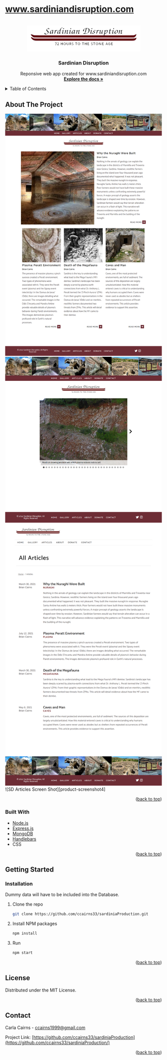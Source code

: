 # www.sardiniandisruption.com
<div id="top"></div>


<!-- PROJECT SHIELDS -->
<!--
*** I'm using markdown "reference style" links for readability.
*** Reference links are enclosed in brackets [ ] instead of parentheses ( ).
*** See the bottom of this document for the declaration of the reference variables
*** for contributors-url, forks-url, etc. This is an optional, concise syntax you may use.
*** https://www.markdownguide.org/basic-syntax/#reference-style-links
-->

<!-- PROJECT LOGO -->
<br />
<div align="center">
  <a href="https://github.com/ccairns33/sardiniaProduction">
    <img src="public/images/logo/logo12.png" alt="Logo">
  </a>
  <h3 align="center">Sardinian Disruption</h3>

  <p align="center">
    Reponsive web app created for www.sardiniandisruption.com
    <br />
    <a href="https://github.com/ccairns33/sardiniaProduction"><strong>Explore the docs »</strong></a>
    <br />

  </p>
</div>



<!-- TABLE OF CONTENTS -->
<details>
  <summary>Table of Contents</summary>
  <ol>
    <li>
      <a href="#about-the-project">About The Project</a>
      <ul>
        <li><a href="#built-with">Built With</a></li>
      </ul>
    </li>
    <li>
      <a href="#getting-started">Getting Started</a>
      <ul>
        <li><a href="#installation">Installation</a></li>
      </ul>
    </li>
    <li><a href="#license">License</a></li>
    <li><a href="#contact">Contact</a></li>
  </ol>
</details>



<!-- ABOUT THE PROJECT -->
## About The Project

![SD Screen Shot][product-screenshot]
![SD Gallery Screen Shot][product-screenshot2]
![SD Articles Screen Shot][product-screenshot3]
![SD Articles Screen Shot][product-screenshot4]

<p align="right">(<a href="#top">back to top</a>)</p>

### Built With

* [Node.js](https://nodejs.org/)
* [Express.js](https://expressjs.com/)
* [MongoDB](https://mongodb.com/)
* [Handlebars](https://handlebarsjs.com/)
* CSS

<p align="right">(<a href="#top">back to top</a>)</p>

<!-- GETTING STARTED -->
## Getting Started
### Installation
Dummy data will have to be included into the Database.
1. Clone the repo
   ```sh
   git clone https://github.com/ccairns33/sardiniaProduction.git
   ```
2. Install NPM packages
   ```sh
   npm install
   ```
2. Run
   ```sh
   npm start
   ```

<p align="right">(<a href="#top">back to top</a>)</p>


<!-- LICENSE -->
## License

Distributed under the MIT License.

<p align="right">(<a href="#top">back to top</a>)</p>



<!-- CONTACT -->
## Contact

Carla Cairns - ccairns1999@gmail.com

Project Link: [https://github.com/ccairns33/sardiniaProduction](https://github.com/ccairns33/sardiniaProduction/)

<p align="right">(<a href="#top">back to top</a>)</p>



<!-- MARKDOWN LINKS & IMAGES -->
<!-- https://www.markdownguide.org/basic-syntax/#reference-style-links -->
[contributors-shield]: https://img.shields.io/github/contributors/othneildrew/Best-README-Template.svg?style=for-the-badge
[contributors-url]: https://github.com/othneildrew/Best-README-Template/graphs/contributors
[forks-shield]: https://img.shields.io/github/forks/othneildrew/Best-README-Template.svg?style=for-the-badge
[forks-url]: https://github.com/othneildrew/Best-README-Template/network/members
[stars-shield]: https://img.shields.io/github/stars/othneildrew/Best-README-Template.svg?style=for-the-badge
[stars-url]: https://github.com/othneildrew/Best-README-Template/stargazers
[issues-shield]: https://img.shields.io/github/issues/othneildrew/Best-README-Template.svg?style=for-the-badge
[issues-url]: https://github.com/othneildrew/Best-README-Template/issues
[license-shield]: https://img.shields.io/github/license/othneildrew/Best-README-Template.svg?style=for-the-badge
[license-url]: https://github.com/othneildrew/Best-README-Template/blob/master/LICENSE.txt
[linkedin-shield]: https://img.shields.io/badge/-LinkedIn-black.svg?style=for-the-badge&logo=linkedin&colorB=555
[linkedin-url]: https://linkedin.com/in/othneildrew
[product-screenshot]: public/images/screencapture-sardiniandisruption.png
[product-screenshot2]: public/images/screencapture-sardiniandisruption-gallery.png
[product-screenshot3]: public/images/screencapture-sardiniandisruption-articles.png
[product-screenshot3]: public/images/screencapture-sardiniandisruption-mobile.png


